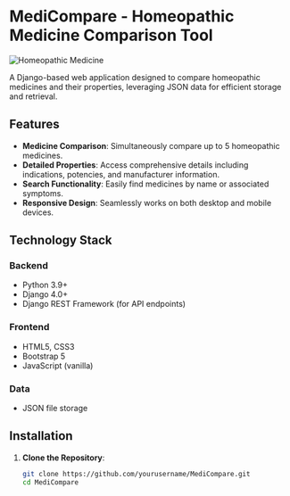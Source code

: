 # MediCompare - Homeopathic Medicine Comparison Tool
![Homeopathic Medicine](https://img.icons8.com/color/96/000000/health-book.png)

A Django-based web application designed to compare homeopathic medicines and their properties, leveraging JSON data for efficient storage and retrieval.

## Features

- **Medicine Comparison**: Simultaneously compare up to 5 homeopathic medicines.
- **Detailed Properties**: Access comprehensive details including indications, potencies, and manufacturer information.
- **Search Functionality**: Easily find medicines by name or associated symptoms.
- **Responsive Design**: Seamlessly works on both desktop and mobile devices.

## Technology Stack

### Backend
- Python 3.9+
- Django 4.0+
- Django REST Framework (for API endpoints)

### Frontend
- HTML5, CSS3
- Bootstrap 5
- JavaScript (vanilla)

### Data
- JSON file storage

## Installation

1. **Clone the Repository**:
   ```bash
   git clone https://github.com/yourusername/MediCompare.git
   cd MediCompare
